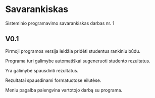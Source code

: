 # Savarankiskas
Sisteminio programavimo savarankiskas darbas nr. 1

## V0.1

Pirmoji programos versija leidžia pridėti studentus rankiniu būdu.

Programa turi galimybe automatiškai sugeneruoti studento rezultatus.

Yra galimybė spausdinti rezultatus.

Rezultatai spausdinami formatuotose eilutėse.

Meniu pagalba palengvina vartotojo darbą su programa.
